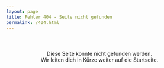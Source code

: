 ```yaml
---
layout: page
title: Fehler 404 - Seite nicht gefunden
permalink: /404.html
---
```


<meta http-equiv="refresh" content="8; url=/">

<main class="flex-grow-1 d-flex flex-column">

<section id="error404" class="section-bg flex-grow-1 p-3">
    <div class="container">
        <div class="row">
            <div class="col-lg">
                <div class="box">
                   <p style="padding: 40px 10px; text-align:center;">Diese Seite konnte nicht gefunden werden.<br>
                       Wir leiten dich in Kürze weiter auf die Startseite.</p>
                </div>
            </div>
        </div>
    </div>
</section>

</main>
